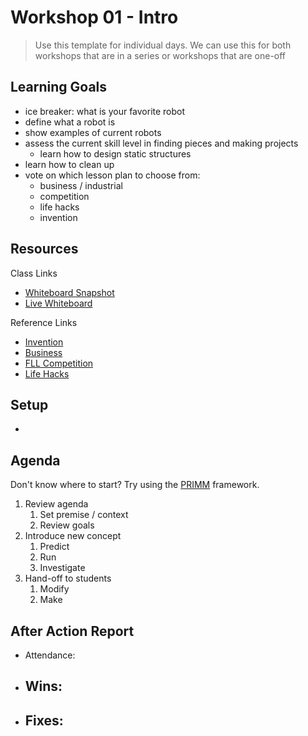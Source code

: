 # Workshop 01 - Intro

> Use this template for individual days. We can use this for both workshops that are in a series or workshops that are one-off

## Learning Goals

- ice breaker: what is your favorite robot
- define what a robot is
- show examples of current robots
- assess the current skill level in finding pieces and making projects
  - learn how to design static structures
- learn how to clean up
- vote on which lesson plan to choose from:
  - business / industrial
  - competition
  - life hacks
  - invention

## Resources

Class Links

- [Whiteboard Snapshot](https://www.tldraw.com/s/v2_c_dpz0g5__NJ2kh4rvtVM_q?v=-535%2C318%2C5188%2C4068&p=page)
- [Live Whiteboard](https://www.tldraw.com/r/5YDhyBG5aeDxqG6RDfAVb?v=-760,-495,5188,4068&p=page)

Reference Links

- [Invention](https://education.lego.com/en-us/lessons/prime-invention-squad/)
- [Business](https://education.lego.com/en-us/lessons/prime-kickstart-a-business/)
- [FLL Competition](https://education.lego.com/en-us/lessons/prime-competition-ready/)
- [Life Hacks](https://education.lego.com/en-us/lessons/prime-life-hacks/)

## Setup

- 

## Agenda
Don't know where to start? Try using the [PRIMM](https://primmportal.com/) framework.

1. Review agenda
    1. Set premise / context
    1. Review goals
1. Introduce new concept
    1. Predict
    1. Run
    1. Investigate
1. Hand-off to students
    1. Modify
    1. Make

## After Action Report
- Attendance:
- Wins:
    - 
- Fixes:
    - 